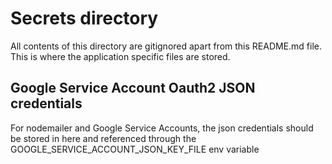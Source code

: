 # Secrets directory

All contents of this directory are gitignored apart from this README.md file.
This is where the application specific files are stored.

## Google Service Account Oauth2 JSON credentials

For nodemailer and Google Service Accounts, the json credentials should be stored in here and referenced through the GOOGLE_SERVICE_ACCOUNT_JSON_KEY_FILE env variable
